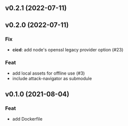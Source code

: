 ## v0.2.1 (2022-07-11)

## v0.2.0 (2022-07-11)

### Fix

- **cicd**: add node's openssl legacy provider option (#23)

### Feat

- add local assets for offline use (#3)
- include attack-navigator as submodule

## v0.1.0 (2021-08-04)

### Feat

- add Dockerfile
